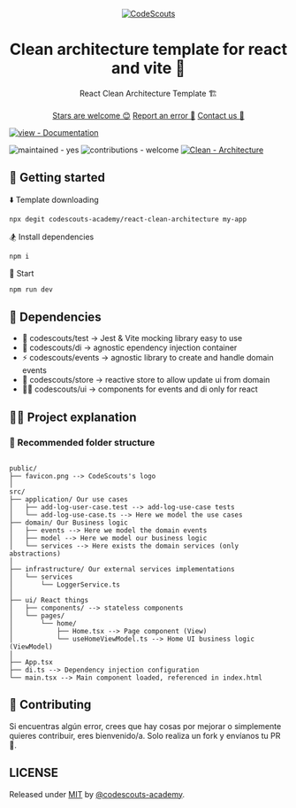 <p align="center">
  <a href="https://www.codescouts.academy/" target="_blank">
    <img alt="CodeScouts" src="https://www.codescouts.academy/images/logo-all-yellow.png" />
  </a>
</p>

<h1 align="center">
 Clean architecture template for react and vite 🚀
</h1>
<p align="center">
  React Clean Architecture Template 🏗️
  <br />
  <br />
  <a href="https://github.com/codescouts-academy/react-clean-architecture/stargazers">Stars are welcome 😊</a>
  <a href="https://github.com/codescouts-academy/react-clean-architecture/issues">Report an error 🐛</a>
  <a href="https://www.codescouts.academy/courses/arquitectura-frontend/">Contact us 🤔</a>
</p>
<p>
  <a href="https://library.codescouts.academy/" title="Go to project documentation" target="_blank"><img src="https://img.shields.io/badge/view-Documentation-blue?style=for-the-badge" alt="view - Documentation"/></a>

</p>
<span>
  <img src="https://img.shields.io/badge/maintained-yes-blue" alt="maintained - yes">
  <a title="Go to contributions doc"><img src="https://img.shields.io/badge/contributions-welcome-blue" alt="contributions - welcome"></a>
  <a href="https://library.codescouts.academy/docs/clean-architecture/"><img src="https://img.shields.io/badge/Clean-Architecture-2ea44f" alt="Clean - Architecture"></a>
</span>

## 🚀 Getting started

⬇️ Template downloading

```sh
npx degit codescouts-academy/react-clean-architecture my-app
```

🏂 Install dependencies

```sh
npm i
```

🏁 Start

```sh
npm run dev
```

## 🥋 Dependencies

- 🧪 codescouts/test -> Jest & Vite mocking library easy to use
- 💉 codescouts/di -> agnostic ependency injection container
- ⚡️ codescouts/events -> agnostic library to create and handle domain events
- 🛟 codescouts/store -> reactive store to allow update ui from domain
- 👩‍💻 codescouts/ui -> components for events and di only for react

## 👩‍💻 Project explanation

### 📁 Recommended folder structure

```

public/
├── favicon.png --> CodeScouts's logo
│
src/
├── application/ Our use cases
│   ├── add-log-user-case.test --> add-log-use-case tests
│   └── add-log-use-case.ts --> Here we model the use cases
├── domain/ Our Business logic
│   ├── events --> Here we model the domain events
│   ├── model --> Here we model our business logic
│   └── services --> Here exists the domain services (only abstractions)
│
├── infrastructure/ Our external services implementations
│   └── services
│       └── LoggerService.ts
│
├── ui/ React things
│   ├── components/ --> stateless components
│   └── pages/
│       └── home/
│           ├── Home.tsx --> Page component (View)
│           └── useHomeViewModel.ts --> Home UI business logic (ViewModel)
│
├── App.tsx
├── di.ts --> Dependency injection configuration
└── main.tsx --> Main component loaded, referenced in index.html
```

## 🤔 Contributing

Si encuentras algún error, crees que hay cosas por mejorar o simplemente quieres contribuir, eres bienvenido/a.
Solo realiza un fork y envíanos tu PR 🙏.

## LICENSE
Released under [MIT](/LICENSE) by [@codescouts-academy](https://github.com/codescouts-academy).
